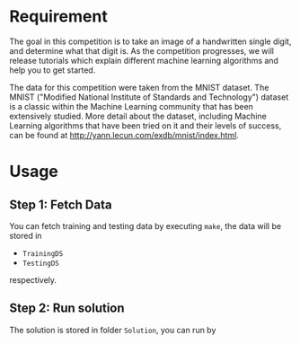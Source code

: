 # Requirement
The goal in this competition is to take an image of a handwritten single digit, and determine what that digit is.  As the competition progresses, we will release tutorials which explain different machine learning algorithms and help you to get started.


The data for this competition were taken from the MNIST dataset. The MNIST ("Modified National Institute of Standards and Technology") dataset is a classic within the Machine Learning community that has been extensively studied.  More detail about the dataset, including Machine Learning algorithms that have been tried on it and their levels of success, can be found at http://yann.lecun.com/exdb/mnist/index.html.

# Usage
## Step 1: Fetch Data
You can fetch training and testing data by executing `make`, the data will be stored in

*  `TrainingDS` 
*  `TestingDS`

respectively.

## Step 2: Run solution
The solution is stored in folder `Solution`, you can run by


